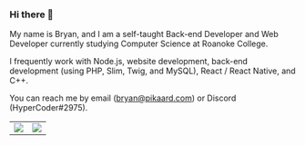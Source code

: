 ### Hi there 👋

My name is Bryan, and I am a self-taught Back-end Developer and Web Developer currently studying Computer Science at Roanoke College.

I frequently work with Node.js, website development, back-end development (using PHP, Slim, Twig, and MySQL), React / React Native, and C++.

You can reach me by email ([bryan@pikaard.com](mailto:bryan@pikaard.com)) or Discord (HyperCoder#2975).

<table>
  <tr>
    <td align="center">
      <img src="https://github-readme-stats.vercel.app/api/?username=bwpikaard&count_private=true&hide_border=true&hide_title=true&show_icons=true"/>
    </td>
    <td align="center">
      <img src="https://github-readme-stats.vercel.app/api/top-langs/?username=bwpikaard&hide_border=true&layout=compact"/>
    </td>
  </tr>
</table>
